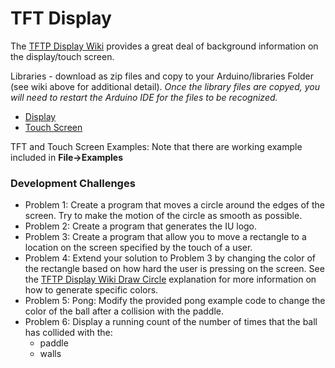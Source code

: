 # TFT Display
The [TFTP Display Wiki](http://www.seeedstudio.com/wiki/2.8%27%27_TFT_Touch_Shield_v2.0) provides a great deal of background information on the display/touch screen. 

Libraries - download as zip files and copy to your Arduino/libraries Folder (see wiki above for additional detail). *Once the library files are copyed, you will need to restart the Arduino IDE for the files to be recognized.* 
  * [Display](https://github.com/Seeed-Studio/TFT_Touch_Shield_V2)
  * [Touch Screen](https://github.com/Seeed-Studio/Touch_Screen_Driver)
 
TFT and Touch Screen Examples: Note that there are working example included in **File->Examples**  

### Development Challenges
  * Problem 1: Create a program that moves a circle around the edges of the screen. Try to make the motion of the circle as smooth as possible.  
  * Problem 2: Create a program that generates the IU logo.
  * Problem 3: Create a program that allow you to move a rectangle to a location on the screen specified by the touch of a user. 
  * Problem 4: Extend your solution to Problem 3 by changing the color of the rectangle based on how hard the user is pressing on the screen. See the [TFTP Display Wiki Draw Circle](http://www.seeedstudio.com/wiki/2.8''_TFT_Touch_Shield_V2.0#drawCircle:) explanation for more information on how to generate specific colors. 
  * Problem 5: Pong: Modify the provided pong example code to change the color of the ball after a collision with the paddle.
  * Problem 6: Display a running count of the number of times that the ball has collided with the:
     * paddle
     * walls 
